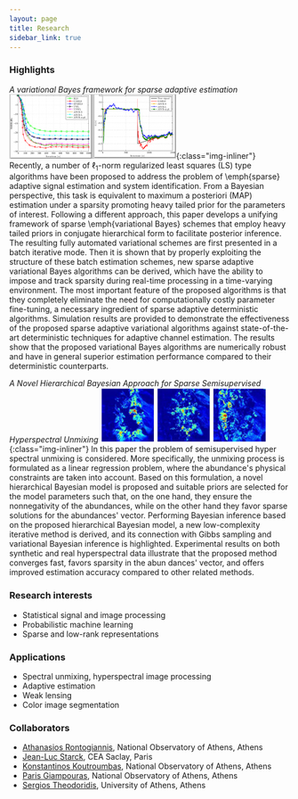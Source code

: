 ```yaml
---
layout: page
title: Research
sidebar_link: true
---
```



### Highlights
*A variational Bayes framework for sparse adaptive estimation* <br />
![adaptive](/images/adaptive.png){:class="img-inliner"}
Recently, a number of $\ell_1$-norm regularized least squares (LS) type algorithms have been proposed to address the problem of \emph{sparse} adaptive signal estimation and system identification. From a Bayesian perspective, this task is equivalent to maximum a posteriori (MAP) estimation under a sparsity promoting heavy tailed prior for the parameters of interest. Following a different approach, this paper develops a unifying framework of sparse \emph{variational Bayes} schemes that employ heavy tailed priors in conjugate hierarchical form to facilitate posterior inference. The resulting fully automated variational schemes are first presented in a batch iterative mode. Then it is shown that by properly exploiting the structure of these batch estimation schemes, new sparse adaptive variational Bayes algorithms can be derived, which have the ability to impose and track sparsity during real-time processing in a time-varying environment. The most important feature of the proposed algorithms is that they completely eliminate the need for computationally costly parameter fine-tuning, a necessary ingredient of sparse adaptive deterministic algorithms. Simulation results are provided to demonstrate the effectiveness of the proposed sparse adaptive variational algorithms against state-of-the-art deterministic techniques for adaptive channel estimation. The results show that the proposed variational Bayes algorithms are numerically robust and have in general superior estimation performance compared to their deterministic counterparts.


*A Novel Hierarchical Bayesian Approach for Sparse Semisupervised Hyperspectral Unmixing*
![adaptive](/images/unmixing.png){:class="img-inliner"}
In this paper the problem of semisupervised hyper spectral unmixing is considered. More specifically, the unmixing process is formulated as a linear regression problem, where the abundance's physical constraints are taken into account. Based on this formulation, a novel hierarchical Bayesian model is proposed and suitable priors are selected for the model parameters such that, on the one hand, they ensure the nonnegativity of the abundances, while on the other hand they favor sparse solutions for the abundances' vector. Performing Bayesian inference based on the proposed hierarchical Bayesian model, a new low-complexity iterative method is derived, and its connection with Gibbs sampling and variational Bayesian inference is highlighted. Experimental results on both synthetic and real hyperspectral data illustrate that the proposed method converges fast, favors sparsity in the abun dances' vector, and offers improved estimation accuracy compared to other related methods.

### Research interests

 * Statistical signal and image processing 
 * Probabilistic machine learning
 * Sparse and low-rank representations 


### Applications 

 * Spectral unmixing, hyperspectral image processing
 * Adaptive estimation
 * Weak lensing
 * Color image segmentation

### Collaborators 

 * [Athanasios Rontogiannis](http://members.noa.gr/tronto/), National Observatory of Athens, Athens
 * [Jean-Luc Starck](http://jstarck.cosmostat.org/), CEA Saclay, Paris
 * [Konstantinos Koutroumbas](http://members.noa.gr/koutroum/), National Observatory of Athens, Athens
 * [Paris Giampouras](https://sites.google.com/view/parisg), National Observatory of Athens, Athens
 * [Sergios Theodoridis](http://cgi.di.uoa.gr/~stheodor/), University of Athens, Athens

